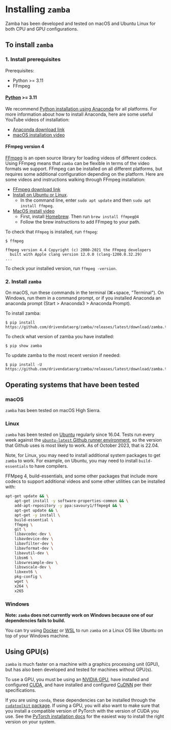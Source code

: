 # Installing `zamba`

Zamba has been developed and tested on macOS and Ubuntu Linux for both CPU and
GPU configurations.

## To install `zamba`

### 1. Install prerequisites

Prerequisites:

 - Python >= 3.11
 - FFmpeg

#### [Python](https://www.python.org/) >= 3.11

We recommend [Python installation using Anaconda](https://www.anaconda.com/download/) for all platforms. For more information about how to install Anaconda, here are some useful YouTube videos of installation:

 - [Anaconda download link](https://www.anaconda.com/download/)
 - [macOS installation video](https://www.youtube.com/watch?v=nVlrpNf3EdM)


#### FFmpeg version 4

[FFmpeg](https://ffmpeg.org/ffmpeg.html) is an open source library for loading videos of different codecs. Using FFmpeg means that `zamba` can be flexible in terms of the video formats we support. FFmpeg can be installed on all different platforms, but requires some additional configuration depending on the platform. Here are some videos and instructions walking through FFmpeg installation:

 - [FFmpeg download link](https://www.ffmpeg.org/download.html)
 - [Install on Ubuntu or Linux](https://www.tecmint.com/install-ffmpeg-in-linux/).
     - In the command line, enter `sudo apt update` and then `sudo apt install ffmpeg`.
 - [MacOS install video](https://www.youtube.com/watch?v=8nbuqYw2OCw&t=5s)
     - First, install [Homebrew](https://brew.sh/). Then run `brew install ffmpeg@4`
     - Follow the brew instructions to add FFmpeg to your path.

To check that `FFmpeg` is installed, run `ffmpeg`:

```console
$ ffmpeg

ffmpeg version 4.4 Copyright (c) 2000-2021 the FFmpeg developers
  built with Apple clang version 12.0.0 (clang-1200.0.32.29)
...
```

To check your installed version, run `ffmpeg -version`.

### 2. Install `zamba`

On macOS, run these commands in the terminal (⌘+space, "Terminal"). On Windows, run them in a command prompt, or if you installed Anaconda an anaconda prompt (Start > Anaconda3 > Anaconda Prompt).

To install zamba:
```console
$ pip install https://github.com/drivendataorg/zamba/releases/latest/download/zamba.tar.gz
```

To check what version of zamba you have installed:
```console
$ pip show zamba
```

To update zamba to the most recent version if needed:
```console
$ pip install -U https://github.com/drivendataorg/zamba/releases/latest/download/zamba.tar.gz
```


## Operating systems that have been tested

### macOS

`zamba` has been tested on macOS High Sierra.

### Linux

`zamba` has been tested on [Ubuntu](https://www.ubuntu.com/) regularly since 16.04. Tests run every week against the [`ubuntu-latest` Github runner environment](https://docs.github.com/en/actions/using-github-hosted-runners/about-github-hosted-runners/about-github-hosted-runners#supported-runners-and-hardware-resources), so the version that Github uses is most likely to work. As of October 2023, that is 22.04.

Note, for Linux, you may need to install additional system packages to get `zamba` to work. For example, on Ubuntu, you may need to install `build-essentials` to have compilers.

FFMpeg 4, build-essentials, and some other packages that include more codecs to support additional videos and some other utilities can be installed with:

```bash
apt-get update && \
    apt-get install -y software-properties-common && \
    add-apt-repository -y ppa:savoury1/ffmpeg4 && \
    apt-get update && \
    apt-get -y install \
    build-essential \
    ffmpeg \
    git \
    libavcodec-dev \
    libavdevice-dev \
    libavfilter-dev \
    libavformat-dev \
    libavutil-dev \
    libsm6 \
    libswresample-dev \
    libswscale-dev \
    libxext6 \
    pkg-config \
    wget \
    x264 \
    x265
```

### Windows

**Note: `zamba` does not currently work on Windows because one of our dependencies fails to build.**

You can try using [Docker](https://www.docker.com/products/docker-desktop/) or [WSL](https://learn.microsoft.com/en-us/windows/wsl/install) to run `zamba` on a Linux OS like Ubuntu on top of your Windows machine.

## Using GPU(s)

`zamba` is much faster on a machine with a graphics processing unit (GPU), but has also been developed and tested for machines without GPU(s).

To use a GPU, you must be using an
[NVIDIA GPU](https://www.nvidia.com/Download/index.aspx?lang=en-us),
have installed and configured [CUDA](https://developer.nvidia.com/cuda-downloads),
and have installed and configured [CuDNN](https://developer.nvidia.com/cudnn) per
their specifications.

If you are using `conda`, these dependencies can be installed through the [`cudatoolkit` package](https://anaconda.org/anaconda/cudatoolkit). If using a GPU, you will also want to make sure that you install a compatible version of PyTorch with the version of CUDA you use. See the [PyTorch installation docs](https://pytorch.org/get-started/locally/) for the easiest way to install the right version on your system.
